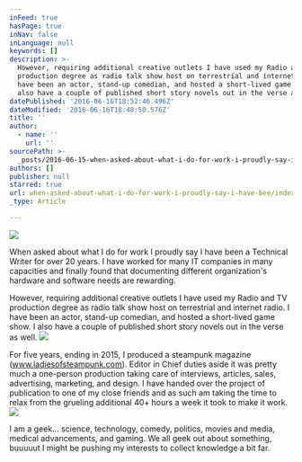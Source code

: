 ```yaml
---
inFeed: true
hasPage: true
inNav: false
inLanguage: null
keywords: []
description: >-
  However, requiring additional creative outlets I have used my Radio and TV
  production degree as radio talk show host on terrestrial and internet radio. I
  have been an actor, stand-up comedian, and hosted a short-lived game show. I
  also have a couple of published short story novels out in the verse as well. 
datePublished: '2016-06-16T18:52:46.496Z'
dateModified: '2016-06-16T18:48:50.576Z'
title: ''
author:
  - name: ''
    url: ''
sourcePath: >-
  _posts/2016-06-15-when-asked-about-what-i-do-for-work-i-proudly-say-i-have-bee.md
authors: []
publisher: null
starred: true
url: when-asked-about-what-i-do-for-work-i-proudly-say-i-have-bee/index.html
_type: Article

---
```

![](https://the-grid-user-content.s3-us-west-2.amazonaws.com/6afafad7-d890-4508-84ed-2fb12a89fa2e.jpg)

When asked about what I do for work I proudly say I have been a Technical Writer for over 20 years. I have worked for many IT companies in many capacities and finally found that documenting different organization's hardware and software needs are rewarding.

However, requiring additional creative outlets I have used my Radio and TV production degree as radio talk show host on terrestrial and internet radio. I have been an actor, stand-up comedian, and hosted a short-lived game show. I also have a couple of published short story novels out in the verse as well. ![](https://the-grid-user-content.s3-us-west-2.amazonaws.com/0f321892-890d-4dba-93a0-06bd010d3549.jpg)

For five years, ending in 2015, I produced a steampunk magazine (www.ladiesofsteampunk.com). Editor in Chief duties aside it was pretty much a one-person production taking care of interviews, articles, sales, advertising, marketing, and design. I have handed over the project of publication to one of my close friends and as such am taking the time to relax from the grueling additional 40+ hours a week it took to make it work. ![](https://the-grid-user-content.s3-us-west-2.amazonaws.com/7a435548-8f53-47e7-ac9e-021ab8599aa4.jpg)

I am a geek... science, technology, comedy, politics, movies and media, medical advancements, and gaming. We all geek out about something, buuuuut I might be pushing my interests to collect knowledge a bit far.